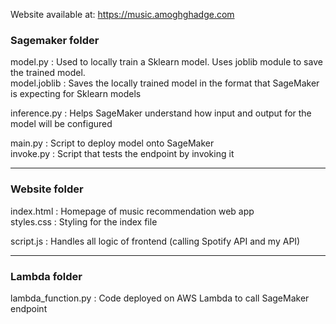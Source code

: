 Website available at: https://music.amoghghadge.com

### Sagemaker folder

model.py : Used to locally train a Sklearn model. Uses joblib module to save the trained model.<br>
model.joblib : Saves the locally trained model in the format that SageMaker is expecting for Sklearn models<br>

inference.py : Helps SageMaker understand how input and output for the model will be configured<br>

main.py : Script to deploy model onto SageMaker<br>
invoke.py : Script that tests the endpoint by invoking it<br>

___________________________________________________________________________________________________

### Website folder

index.html : Homepage of music recommendation web app<br>
styles.css : Styling for the index file<br>

script.js : Handles all logic of frontend (calling Spotify API and my API)<br>

___________________________________________________________________________________________________

### Lambda folder

lambda_function.py : Code deployed on AWS Lambda to call SageMaker endpoint

